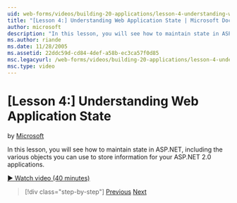 ```yaml
---
uid: web-forms/videos/building-20-applications/lesson-4-understanding-web-application-state
title: "[Lesson 4:] Understanding Web Application State | Microsoft Docs"
author: microsoft
description: "In this lesson, you will see how to maintain state in ASP.NET, including the various objects you can use to store information for your ASP.NET 2.0 applicatio..."
ms.author: riande
ms.date: 11/28/2005
ms.assetid: 22ddc59d-cd84-4def-a58b-ec3ca57f0d85
msc.legacyurl: /web-forms/videos/building-20-applications/lesson-4-understanding-web-application-state
msc.type: video
---
```

[Lesson 4:] Understanding Web Application State
====================
by [Microsoft](https://github.com/microsoft)

In this lesson, you will see how to maintain state in ASP.NET, including the various objects you can use to store information for your ASP.NET 2.0 applications.

[&#9654; Watch video (40 minutes)](https://channel9.msdn.com/Blogs/ASP-NET-Site-Videos/lesson-4-understanding-web-application-state)

> [!div class="step-by-step"]
> [Previous](lesson-3-understanding-more-about-events-and-postback.md)
> [Next](lesson-5-debugging-and-tracing-your-website.md)
